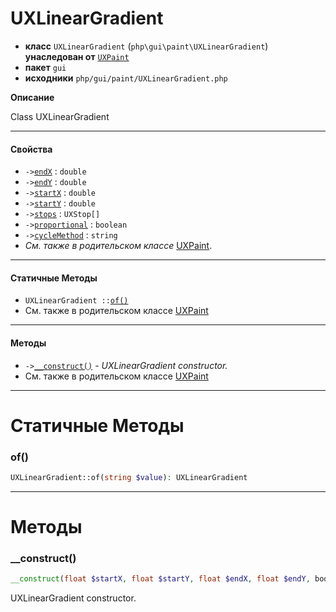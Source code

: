 # UXLinearGradient

- **класс** `UXLinearGradient` (`php\gui\paint\UXLinearGradient`) **унаследован от** [`UXPaint`](https://github.com/jphp-compiler/jphp/blob/master/exts/jphp-gui-ext/api-docs/classes/php/gui/paint/UXPaint.ru.md)
- **пакет** `gui`
- **исходники** `php/gui/paint/UXLinearGradient.php`

**Описание**

Class UXLinearGradient

---

#### Свойства

- `->`[`endX`](#prop-endx) : `double`
- `->`[`endY`](#prop-endy) : `double`
- `->`[`startX`](#prop-startx) : `double`
- `->`[`startY`](#prop-starty) : `double`
- `->`[`stops`](#prop-stops) : `UXStop[]`
- `->`[`proportional`](#prop-proportional) : `boolean`
- `->`[`cycleMethod`](#prop-cyclemethod) : `string`
- *См. также в родительском классе* [UXPaint](https://github.com/jphp-compiler/jphp/blob/master/exts/jphp-gui-ext/api-docs/classes/php/gui/paint/UXPaint.ru.md).

---

#### Статичные Методы

- `UXLinearGradient ::`[`of()`](#method-of)
- См. также в родительском классе [UXPaint](https://github.com/jphp-compiler/jphp/blob/master/exts/jphp-gui-ext/api-docs/classes/php/gui/paint/UXPaint.ru.md)

---

#### Методы

- `->`[`__construct()`](#method-__construct) - _UXLinearGradient constructor._
- См. также в родительском классе [UXPaint](https://github.com/jphp-compiler/jphp/blob/master/exts/jphp-gui-ext/api-docs/classes/php/gui/paint/UXPaint.ru.md)

---
# Статичные Методы

<a name="method-of"></a>

### of()
```php
UXLinearGradient::of(string $value): UXLinearGradient
```

---
# Методы

<a name="method-__construct"></a>

### __construct()
```php
__construct(float $startX, float $startY, float $endX, float $endY, boolean $proportional, string $cycleMethod, array $stops): void
```
UXLinearGradient constructor.